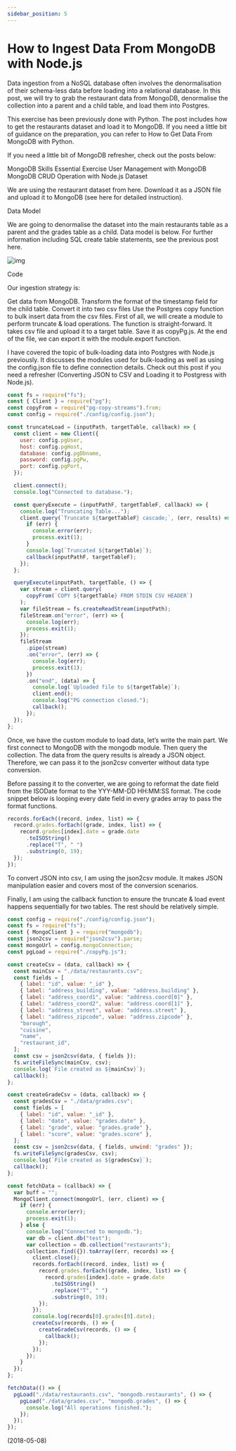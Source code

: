 ```yaml
---
sidebar_position: 5
---
```


# How to Ingest Data From MongoDB with Node.js

Data ingestion from a NoSQL database often involves the denormalisation of their schema-less data before loading into a relational database. In this post, we will try to grab the restaurant data from MongoDB, denormalise the collection into a parent and a child table, and load them into Postgres.

This exercise has been previously done with Python. The post includes how to get the restaurants dataset and load it to MongoDB. If you need a little bit of guidance on the preparation, you can refer to How to Get Data From MongoDB with Python.

If you need a little bit of MongoDB refresher, check out the posts below:

MongoDB Skills Essential Exercise
User Management with MongoDB
MongoDB CRUD Operation with Node.js
Dataset

We are using the restaurant dataset from here. Download it as a JSON file and upload it to MongoDB (see here for detailed instruction).

Data Model

We are going to denormalise the dataset into the main restaurants table as a parent and the grades table as a child. Data model is below. For further information including SQL create table statements, see the previous post here.

![img](./img/5/Data-Model-Restaurants-Collection.webp)

Code

Our ingestion strategy is:

Get data from MongoDB.
Transform the format of the timestamp field for the child table.
Convert it into two csv files
Use the Postgres copy function to bulk insert data from the csv files.
First of all, we will create a module to perform truncate & load operations. The function is straight-forward. It takes csv file and upload it to a target table. Save it as copyPg.js. At the end of the file, we can export it with the module.export function.

I have covered the topic of bulk-loading data into Postgres with Node.js previously. It discusses the modules used for bulk-loading as well as using the config.json file to define connection details. Check out this post if you need a refresher (Converting JSON to CSV and Loading it to Postgress with Node.js).

```js
const fs = require("fs");
const { Client } = require("pg");
const copyFrom = require("pg-copy-streams").from;
const config = require("./config/config.json");

const truncateLoad = (inputPath, targetTable, callback) => {
  const client = new Client({
    user: config.pgUser,
    host: config.pgHost,
    database: config.pgDbname,
    password: config.pgPw,
    port: config.pgPort,
  });

  client.connect();
  console.log("Connected to database.");

  const queryExecute = (inputPathF, targetTableF, callback) => {
    console.log("Truncating Table...");
    client.query(`Truncate ${targetTableF} cascade;`, (err, results) => {
      if (err) {
        console.error(err);
        process.exit(1);
      }
      console.log(`Truncated ${targetTable}`);
      callback(inputPathF, targetTableF);
    });
  };

  queryExecute(inputPath, targetTable, () => {
    var stream = client.query(
      copyFrom(`COPY ${targetTable} FROM STDIN CSV HEADER`)
    );
    var fileStream = fs.createReadStream(inputPath);
    fileStream.on("error", (err) => {
      console.log(err);
      process.exit(1);
    });
    fileStream
      .pipe(stream)
      .on("error", (err) => {
        console.log(err);
        process.exit(1);
      })
      .on("end", (data) => {
        console.log(`Uploaded file to ${targetTable}`);
        client.end();
        console.log("PG connection closed.");
        callback();
      });
  });
};
```

Once, we have the custom module to load data, let’s write the main part. We first connect to MongoDB with the mongodb module. Then query the collection. The data from the query results is already a JSON object. Therefore, we can pass it to the json2csv converter without data type conversion.

Before passing it to the converter, we are going to reformat the date field from the ISODate format to the YYY-MM-DD HH:MM:SS format. The code snippet below is looping every date field in every grades array to pass the format functions.

```js
records.forEach((record, index, list) => {
  record.grades.forEach((grade, index, list) => {
    record.grades[index].date = grade.date
      .toISOString()
      .replace("T", " ")
      .substring(0, 19);
  });
});
```

To convert JSON into csv, I am using the json2csv module. It makes JSON manipulation easier and covers most of the conversion scenarios.

Finally, I am using the callback function to ensure the truncate & load event happens sequentially for two tables. The rest should be relatively simple.

```js
const config = require("./config/config.json");
const fs = require("fs");
const { MongoClient } = require("mongodb");
const json2csv = require("json2csv").parse;
const mongoUrl = config.mongoConnection;
const pgLoad = require("./copyPg.js");

const createCsv = (data, callback) => {
  const mainCsv = "./data/restaurants.csv";
  const fields = [
    { label: "id", value: "_id" },
    { label: "address_building", value: "address.building" },
    { label: "address_coord1", value: "address.coord[0]" },
    { label: "address_coord2", value: "address.coord[1]" },
    { label: "address_street", value: "address.street" },
    { label: "address_zipcode", value: "address.zipcode" },
    "borough",
    "cuisine",
    "name",
    "restaurant_id",
  ];
  const csv = json2csv(data, { fields });
  fs.writeFileSync(mainCsv, csv);
  console.log(`File created as ${mainCsv}`);
  callback();
};

const createGradeCsv = (data, callback) => {
  const gradesCsv = "./data/grades.csv";
  const fields = [
    { label: "id", value: "_id" },
    { label: "date", value: "grades.date" },
    { label: "grade", value: "grades.grade" },
    { label: "score", value: "grades.score" },
  ];
  const csv = json2csv(data, { fields, unwind: "grades" });
  fs.writeFileSync(gradesCsv, csv);
  console.log(`File created as ${gradesCsv}`);
  callback();
};

const fetchData = (callback) => {
  var buff = "";
  MongoClient.connect(mongoUrl, (err, client) => {
    if (err) {
      console.error(err);
      process.exit(1);
    } else {
      console.log("Connected to mongodb.");
      var db = client.db("test");
      var collection = db.collection("restaurants");
      collection.find({}).toArray((err, records) => {
        client.close();
        records.forEach((record, index, list) => {
          record.grades.forEach((grade, index, list) => {
            record.grades[index].date = grade.date
              .toISOString()
              .replace("T", " ")
              .substring(0, 19);
          });
        });
        console.log(records[0].grades[0].date);
        createCsv(records, () => {
          createGradeCsv(records, () => {
            callback();
          });
        });
      });
    }
  });
};

fetchData(() => {
  pgLoad("./data/restaurants.csv", "mongodb.restaurants", () => {
    pgLoad("./data/grades.csv", "mongodb.grades", () => {
      console.log("All operations finished.");
    });
  });
});
```

(2018-05-08)

